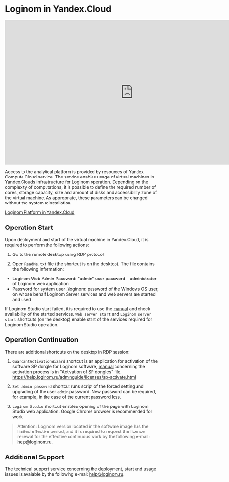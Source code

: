 # Loginom in Yandex.Cloud

<p><iframe allowfullscreen="" frameborder="0" height="472" src="https://www.youtube.com/embed/rOYXRR-Lzow" width="835"></iframe></p>


Access to the analytical platform is provided by resources of Yandex Compute Cloud service. The service enables usage of virtual machines in Yandex.Clouds infrastructure for Loginom operation. Depending on the complexity of computations, it is possible to define the required number of cores, storage capacity, size and amount of disks and accessibility zone of the virtual machine. As appropriate, these parameters can be changed without the system reinstallation.

[Loginom Platform in Yandex.Cloud](https://cloud.yandex.ru/marketplace/products/f2esjn14f4ekcb53igdt)

## Operation Start

Upon deployment and start of the virtual machine in Yandex.Cloud, it is required to perform the following actions:

1. Go to the remote desktop using RDP protocol

2. Open `ReadMe.txt` file (the shortcut is on the desktop). The file contains the following information:

* Loginom Web Admin Password: "admin" user password – administrator of Loginom web application
* Password for system user .\loginom: password of the Windows OS user, on whose behalf Loginom Server services and web servers are started and used

If Loginom Studio start failed, it is required to use the [manual](https://help.loginom.ru/adminguide/server/setup.html#zapusk-sluzhb) and check availability of the started services.
`Web server start` and `Loginom server start` shortcuts (on the desktop) enable start of the services required for Loginom Studio operation.

## Operation Continuation

There are additional shortcuts on the desktop in RDP session:

1. `GuardantActivationWizard` shortcut is an application for activation of the software SP dongle for Loginom software, [manual](https://help.loginom.ru/adminguide/licenses/sp-activate.html) concerning the activation process is in "Activation of SP dongles" file.
   https://help.loginom.ru/adminguide/licenses/sp-activate.html

2. `Set admin password` shortcut runs script of the forced setting and upgrading of the user `admin` password. New password can be required, for example, in the case of the current password loss.

3. `Loginom Studio` shortcut enables opening of the page with Loginom Studio web application. Google Сhrome browser is recommended for work.

> Attention: Loginom version located in the software image has the limited effective period, and it is required to request the licence renewal for the effective continuous work by the following e-mail: help@loginom.ru.

## Additional Support

The technical support service concerning the deployment, start and usage issues is avaiable by the following e-mal: help@loginom.ru.

